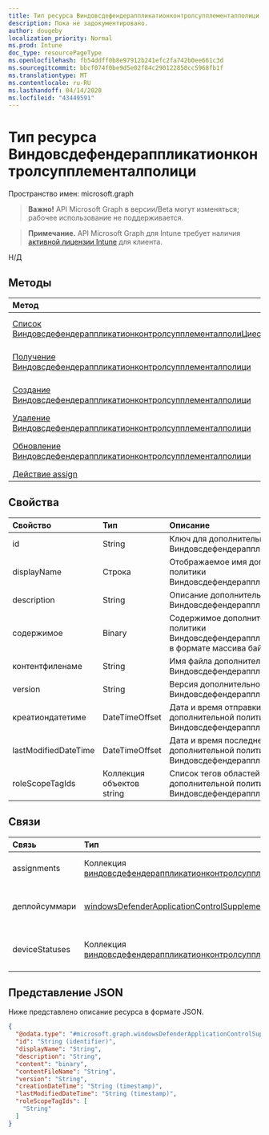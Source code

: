 ```yaml
---
title: Тип ресурса Виндовсдефендераппликатионконтролсупплементалполици
description: Пока не задокументировано.
author: dougeby
localization_priority: Normal
ms.prod: Intune
doc_type: resourcePageType
ms.openlocfilehash: fb54ddff0b8e97912b241efc2fa742b0ee661c3d
ms.sourcegitcommit: bbcf074f0be9d5e02f84c290122850cc5968fb1f
ms.translationtype: MT
ms.contentlocale: ru-RU
ms.lasthandoff: 04/14/2020
ms.locfileid: "43449591"
---
```

# <a name="windowsdefenderapplicationcontrolsupplementalpolicy-resource-type"></a>Тип ресурса Виндовсдефендераппликатионконтролсупплементалполици

Пространство имен: microsoft.graph

> **Важно!** API Microsoft Graph в версии/Beta могут изменяться; рабочее использование не поддерживается.

> **Примечание.** API Microsoft Graph для Intune требует наличия [активной лицензии Intune](https://go.microsoft.com/fwlink/?linkid=839381) для клиента.

Н/Д

## <a name="methods"></a>Методы
|Метод|Возвращаемый тип|Описание|
|:---|:---|:---|
|[Список ВиндовсдефендераппликатионконтролсупплементалполиЦиес](../api/intune-unlock-windowsdefenderapplicationcontrolsupplementalpolicy-list.md)|Коллекция [виндовсдефендераппликатионконтролсупплементалполици](../resources/intune-unlock-windowsdefenderapplicationcontrolsupplementalpolicy.md)|Список свойств и связей объектов [виндовсдефендераппликатионконтролсупплементалполици](../resources/intune-unlock-windowsdefenderapplicationcontrolsupplementalpolicy.md) .|
|[Получение Виндовсдефендераппликатионконтролсупплементалполици](../api/intune-unlock-windowsdefenderapplicationcontrolsupplementalpolicy-get.md)|[windowsDefenderApplicationControlSupplementalPolicy](../resources/intune-unlock-windowsdefenderapplicationcontrolsupplementalpolicy.md)|Чтение свойств и связей объекта [виндовсдефендераппликатионконтролсупплементалполици](../resources/intune-unlock-windowsdefenderapplicationcontrolsupplementalpolicy.md) .|
|[Создание Виндовсдефендераппликатионконтролсупплементалполици](../api/intune-unlock-windowsdefenderapplicationcontrolsupplementalpolicy-create.md)|[windowsDefenderApplicationControlSupplementalPolicy](../resources/intune-unlock-windowsdefenderapplicationcontrolsupplementalpolicy.md)|Создание нового объекта [виндовсдефендераппликатионконтролсупплементалполици](../resources/intune-unlock-windowsdefenderapplicationcontrolsupplementalpolicy.md) .|
|[Удаление Виндовсдефендераппликатионконтролсупплементалполици](../api/intune-unlock-windowsdefenderapplicationcontrolsupplementalpolicy-delete.md)|Нет|Удаляет объект [виндовсдефендераппликатионконтролсупплементалполици](../resources/intune-unlock-windowsdefenderapplicationcontrolsupplementalpolicy.md).|
|[Обновление Виндовсдефендераппликатионконтролсупплементалполици](../api/intune-unlock-windowsdefenderapplicationcontrolsupplementalpolicy-update.md)|[windowsDefenderApplicationControlSupplementalPolicy](../resources/intune-unlock-windowsdefenderapplicationcontrolsupplementalpolicy.md)|Обновление свойств объекта [виндовсдефендераппликатионконтролсупплементалполици](../resources/intune-unlock-windowsdefenderapplicationcontrolsupplementalpolicy.md) .|
|[Действие assign](../api/intune-unlock-windowsdefenderapplicationcontrolsupplementalpolicy-assign.md)|Нет|Пока не задокументировано|

## <a name="properties"></a>Свойства
|Свойство|Тип|Описание|
|:---|:---|:---|
|id|String|Ключ для дополнительной политики Виндовсдефендераппликатионконтрол.|
|displayName|Строка|Отображаемое имя дополнительной политики Виндовсдефендераппликатионконтрол.|
|description|String|Описание дополнительной политики Виндовсдефендераппликатионконтрол.|
|содержимое|Binary|Содержимое дополнительной политики Виндовсдефендераппликатионконтрол в формате массива байтов.|
|контентфиленаме|String|Имя файла дополнительной политики Виндовсдефендераппликатионконтрол.|
|version|String|Версия дополнительной политики Виндовсдефендераппликатионконтрол.|
|креатиондатетиме|DateTimeOffset|Дата и время отправки дополнительной политики Виндовсдефендераппликатионконтрол.|
|lastModifiedDateTime|DateTimeOffset|Дата и время последнего изменения дополнительной политики Виндовсдефендераппликатионконтрол.|
|roleScopeTagIds|Коллекция объектов string|Список тегов областей для данной дополнительной политики Виндовсдефендераппликатионконтрол.|

## <a name="relationships"></a>Связи
|Связь|Тип|Описание|
|:---|:---|:---|
|assignments|Коллекция [виндовсдефендераппликатионконтролсупплементалполициассигнмент](../resources/intune-unlock-windowsdefenderapplicationcontrolsupplementalpolicyassignment.md)|Связанные назначения группы для этой дополнительной политики Виндовсдефендераппликатионконтрол.|
|деплойсуммари|[windowsDefenderApplicationControlSupplementalPolicyDeploymentSummary](../resources/intune-unlock-windowsdefenderapplicationcontrolsupplementalpolicydeploymentsummary.md)|Дополнительные сведения о развертывании дополнительной политики Виндовсдефендераппликатионконтрол.|
|deviceStatuses|Коллекция [виндовсдефендераппликатионконтролсупплементалполицидеплойментстатус](../resources/intune-unlock-windowsdefenderapplicationcontrolsupplementalpolicydeploymentstatus.md)|Список состояний развертывания устройств для этой дополнительной политики Виндовсдефендераппликатионконтрол.|

## <a name="json-representation"></a>Представление JSON
Ниже представлено описание ресурса в формате JSON.
<!-- {
  "blockType": "resource",
  "keyProperty": "id",
  "@odata.type": "microsoft.graph.windowsDefenderApplicationControlSupplementalPolicy"
}
-->
``` json
{
  "@odata.type": "#microsoft.graph.windowsDefenderApplicationControlSupplementalPolicy",
  "id": "String (identifier)",
  "displayName": "String",
  "description": "String",
  "content": "binary",
  "contentFileName": "String",
  "version": "String",
  "creationDateTime": "String (timestamp)",
  "lastModifiedDateTime": "String (timestamp)",
  "roleScopeTagIds": [
    "String"
  ]
}
```



